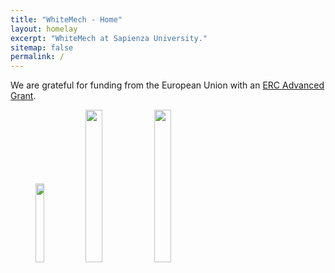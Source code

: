 ```yaml
---
title: "WhiteMech - Home"
layout: homelay
excerpt: "WhiteMech at Sapienza University."
sitemap: false
permalink: /
---
```


We are grateful for funding from the European Union with an [ERC Advanced Grant](https://erc.europa.eu/funding/advanced-grants).
<figure class="fourth">
  <img src="{{ site.url }}{{ site.baseurl }}/static/images/logopic/logo-whitemech.svg" style="width: 18%">
  <img src="{{ site.url }}{{ site.baseurl }}/static/images/logopic/logo-erc.svg" style="width: 25%">
  <img src="{{ site.url }}{{ site.baseurl }}/static/images/logopic/logo-sapienza.svg" style="width: 25%">
</figure>
